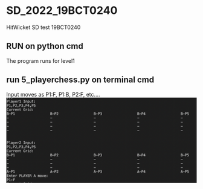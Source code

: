 # SD_2022_19BCT0240
 HitWicket SD test 19BCT0240

## RUN on python cmd

The program runs for level1 

## run 5_playerchess.py on terminal cmd

Input moves as P1:F, P1:B, P2:F, etc....
![alt text](imag.png)
